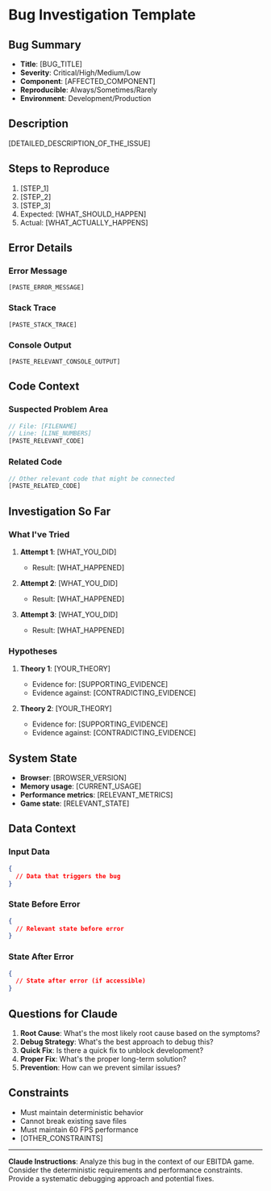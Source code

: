 # Bug Investigation Template

## Bug Summary
- **Title**: [BUG_TITLE]
- **Severity**: Critical/High/Medium/Low
- **Component**: [AFFECTED_COMPONENT]
- **Reproducible**: Always/Sometimes/Rarely
- **Environment**: Development/Production

## Description
[DETAILED_DESCRIPTION_OF_THE_ISSUE]

## Steps to Reproduce
1. [STEP_1]
2. [STEP_2]
3. [STEP_3]
4. Expected: [WHAT_SHOULD_HAPPEN]
5. Actual: [WHAT_ACTUALLY_HAPPENS]

## Error Details

### Error Message
```
[PASTE_ERROR_MESSAGE]
```

### Stack Trace
```
[PASTE_STACK_TRACE]
```

### Console Output
```
[PASTE_RELEVANT_CONSOLE_OUTPUT]
```

## Code Context

### Suspected Problem Area
```typescript
// File: [FILENAME]
// Line: [LINE_NUMBERS]
[PASTE_RELEVANT_CODE]
```

### Related Code
```typescript
// Other relevant code that might be connected
[PASTE_RELATED_CODE]
```

## Investigation So Far

### What I've Tried
1. **Attempt 1**: [WHAT_YOU_DID]
   - Result: [WHAT_HAPPENED]
   
2. **Attempt 2**: [WHAT_YOU_DID]
   - Result: [WHAT_HAPPENED]

3. **Attempt 3**: [WHAT_YOU_DID]
   - Result: [WHAT_HAPPENED]

### Hypotheses
1. **Theory 1**: [YOUR_THEORY]
   - Evidence for: [SUPPORTING_EVIDENCE]
   - Evidence against: [CONTRADICTING_EVIDENCE]

2. **Theory 2**: [YOUR_THEORY]
   - Evidence for: [SUPPORTING_EVIDENCE]
   - Evidence against: [CONTRADICTING_EVIDENCE]

## System State
- **Browser**: [BROWSER_VERSION]
- **Memory usage**: [CURRENT_USAGE]
- **Performance metrics**: [RELEVANT_METRICS]
- **Game state**: [RELEVANT_STATE]

## Data Context

### Input Data
```json
{
  // Data that triggers the bug
}
```

### State Before Error
```json
{
  // Relevant state before error
}
```

### State After Error
```json
{
  // State after error (if accessible)
}
```

## Questions for Claude

1. **Root Cause**: What's the most likely root cause based on the symptoms?
2. **Debug Strategy**: What's the best approach to debug this?
3. **Quick Fix**: Is there a quick fix to unblock development?
4. **Proper Fix**: What's the proper long-term solution?
5. **Prevention**: How can we prevent similar issues?

## Constraints
- Must maintain deterministic behavior
- Cannot break existing save files
- Must maintain 60 FPS performance
- [OTHER_CONSTRAINTS]

---
**Claude Instructions**: Analyze this bug in the context of our EBITDA game. Consider the deterministic requirements and performance constraints. Provide a systematic debugging approach and potential fixes.